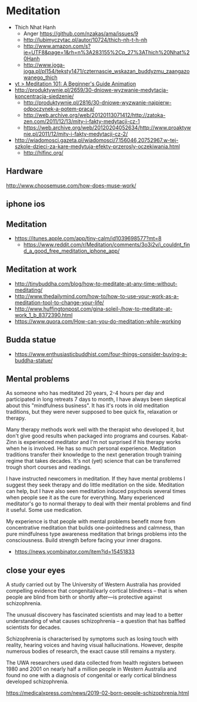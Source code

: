 # Meditation

- Thich Nhat Hanh
  - Anger https://github.com/nzakas/ama/issues/9
  - http://lubimyczytac.pl/autor/10724/thich-nh-t-h-nh
  - http://www.amazon.com/s?ie=UTF8&page=1&rh=n%3A283155%2Cp_27%3AThich%20Nhat%20Hanh
  - http://www.joga-joga.pl/pl154/teksty1471/czternascie_wskazan_buddyzmu_zaangazowanego_thich
- [yt > Meditation 101: A Beginner's Guide Animation](https://youtu.be/rqoxYKtEWEc)
- http://produktywnie.pl/2659/30-dniowe-wyzwanie-medytacja-koncentracja-siedzenie/
  - http://produktywnie.pl/2816/30-dniowe-wyzwanie-najpierw-odpoczynek-a-potem-praca/
  - http://web.archive.org/web/20120113071412/http://zatoka-zen.com/2011/12/13/mity-i-fakty-medytacji-cz-1
  - https://web.archive.org/web/20120204052634/http://www.proaktywnie.pl/2011/12/mity-i-fakty-medytacji-cz-2/
- http://wiadomosci.gazeta.pl/wiadomosci/7,156046,20752967,w-tej-szkole-dzieci-za-kare-medytuja-efekty-przerosly-oczekiwania.html
  - http://hlfinc.org/

## Hardware

http://www.choosemuse.com/how-does-muse-work/

## iphone ios

## Meditation

- https://itunes.apple.com/app/tiny-calm/id1039698577?mt=8
  - https://www.reddit.com/r/Meditation/comments/3o3i2v/i_couldnt_find_a_good_free_meditation_iphone_app/

## Meditation at work

- http://tinybuddha.com/blog/how-to-meditate-at-any-time-without-meditating/
- http://www.thedailymind.com/how-to/how-to-use-your-work-as-a-meditation-tool-to-change-your-life/
- http://www.huffingtonpost.com/gina-soleil-/how-to-meditate-at-work_1_b_8372390.html
- https://www.quora.com/How-can-you-do-meditation-while-working

## Budda statue

- https://www.enthusiasticbuddhist.com/four-things-consider-buying-a-buddha-statue/

## Mental problems

As someone who has meditated 20 years, 2-4 hours per day and participated in long retreats 7 days to month, I have always been skeptical about this "mindfulness business". It has it's roots in old meditation traditions, but they were never supposed to bee quick fix, relaxation or therapy.

Many therapy methods work well with the therapist who developed it, but don't give good results when packaged into programs and courses. Kabat-Zinn is experienced meditator and I'm not surprised if his therapy works when he is involved. He has so much personal experience. Meditation traditions transfer their knowledge to the next generation trough training regime that takes decades. It's not (yet) science that can be transferred trough short courses and readings.

I have instructed newcomers in meditation. If they have mental problems I suggest they seek therapy and do little meditation on the side. Meditation can help, but I have also seen meditation induced psychosis several times when people see it as the cure for everything. Many experienced meditator's go to normal therapy to deal with their mental problems and find it useful. Some use medication.

My experience is that people with mental problems benefit more from concentrative meditation that builds one-pointedness and calmness, than pure mindfulness type awareness meditation that brings problems into the consciousness. Build strength before facing your inner dragons.

- https://news.ycombinator.com/item?id=15451833

## close your eyes

A study carried out by The University of Western Australia has provided compelling evidence that congenital/early cortical blindness – that is when people are blind from birth or shortly after—is protective against schizophrenia.

The unusual discovery has fascinated scientists and may lead to a better understanding of what causes schizophrenia – a question that has baffled scientists for decades.

Schizophrenia is characterised by symptoms such as losing touch with reality, hearing voices and having visual hallucinations. However, despite numerous bodies of research, the exact cause still remains a mystery.

The UWA researchers used data collected from health registers between 1980 and 2001 on nearly half a million people in Western Australia and found no one with a diagnosis of congenital or early cortical blindness developed schizophrenia.

https://medicalxpress.com/news/2019-02-born-people-schizophrenia.html
